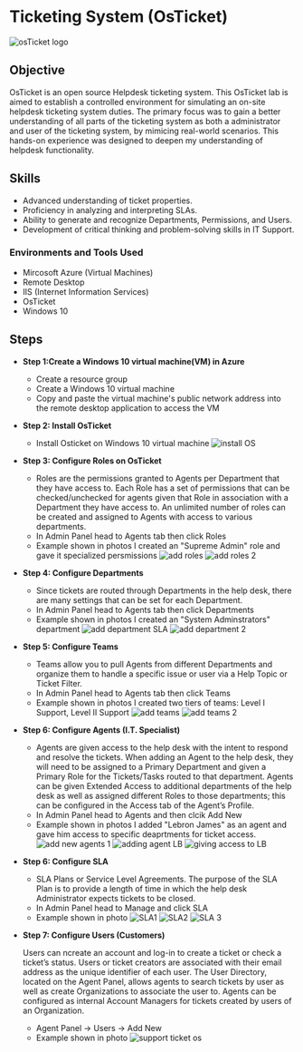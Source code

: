 # Ticketing System (OsTicket)
<img src="https://i.imgur.com/Clzj7Xs.png" alt="osTicket logo"/>

## Objective


OsTicket is an open source Helpdesk ticketing system. This OsTicket lab is aimed to establish a controlled environment for simulating an on-site helpdesk ticketing system duties. The primary focus was to gain a better understanding of all parts of the ticketing system as both a administrator and user of the ticketing system, by mimicing real-world scenarios. This hands-on experience was designed to deepen my understanding of helpdesk functionality.

## Skills
- Advanced understanding of ticket properties.
- Proficiency in analyzing and interpreting SLAs.
- Ability to generate and recognize Departments, Permissions, and Users.
- Development of critical thinking and problem-solving skills in IT Support.

### Environments and Tools Used

- Mircosoft Azure (Virtual Machines)
- Remote Desktop
- IIS (Internet Information Services)
- OsTicket
- Windows 10

## Steps
* **Step 1:Create a Windows 10 virtual machine(VM) in Azure**<p>
    - Create a resource group
    - Create a Windows 10 virtual machine
    - Copy and paste the virtual machine's public network address into the remote desktop application to access the VM

* **Step 2: Install OsTicket**<p>
    - Install Osticket on Windows 10 virtual machine 
![install OS](https://github.com/TerrellSowell/OsTicket/assets/161978506/55e6f335-3abe-4e17-b6a7-b39b8b6d248e)<p>

* **Step 3: Configure Roles on OsTicket**<p>
    - Roles are the permissions granted to Agents per Department that they have access to. Each Role has a set of permissions that can be checked/unchecked for agents given that Role in association with a Department they have access to. An unlimited number of roles can be created and assigned to Agents with access to various departments.
    - In Admin Panel head to Agents tab then click Roles
    - Example shown in photos I created an "Supreme Admin" role and gave it specialized persmissions
![add roles ](https://github.com/TerrellSowell/OsTicket/assets/161978506/43f00909-fec0-4088-be92-08dc943ea7f4)
![add roles 2](https://github.com/TerrellSowell/OsTicket/assets/161978506/5eb57d00-cfb0-4ea5-8439-f66407b75d1a)<p>

* **Step 4: Configure Departments**<p>
    - Since tickets are routed through Departments in the help desk, there are many settings that can be set for each Department.
    - In Admin Panel head to Agents tab then click Departments
    - Example shown in photos I created an "System Adminstrators" department
![add department SLA](https://github.com/TerrellSowell/OsTicket/assets/161978506/3f63bb51-052f-4fee-a53c-cd7bd921a361)
![add department 2](https://github.com/TerrellSowell/OsTicket/assets/161978506/b4bfc135-c8ec-4c4b-888e-a6678d9995a3)<p>

* **Step 5: Configure Teams**<p>
    - Teams allow you to pull Agents from different Departments and organize them to handle a specific issue or user via a Help Topic or Ticket Filter.
    - In Admin Panel head to Agents tab then click Teams
    - Example shown in photos I created two tiers of teams: Level I Support, Level II Support
![add teams](https://github.com/TerrellSowell/OsTicket/assets/161978506/2f79e029-0b9d-48f2-b175-0dba7a0efab5)
![add teams 2](https://github.com/TerrellSowell/OsTicket/assets/161978506/ce94839f-24e9-41b6-bf8b-6de5336eb422)<p>

* **Step 6: Configure Agents (I.T. Specialist)** <p>
    - Agents are given access to the help desk with the intent to respond and resolve the tickets. When adding an Agent to the help desk, they will need to be assigned to a Primary Department and given a Primary Role for the Tickets/Tasks routed to that department. Agents can be given Extended Access to additional departments of the help desk as well as assigned different Roles to those departments; this can be configured in the Access tab of the Agent’s Profile.
    - In Admin Panel head to Agents and then clcik Add New
    - Example shown in photos I added "Lebron James" as an agent and gave him access to specific deaprtments for ticket access.
![add new agents 1](https://github.com/TerrellSowell/OsTicket/assets/161978506/1a203573-c8e5-4d6a-8598-c38376deefac)
![adding agent LB](https://github.com/TerrellSowell/OsTicket/assets/161978506/4dff397b-de05-4d45-b8fb-c39e8c4e63ee)
![giving access to LB](https://github.com/TerrellSowell/OsTicket/assets/161978506/17ba4240-1890-4e3c-9215-57238e2218e3)<p>

* **Step 6: Configure SLA**<p>
    - SLA Plans or Service Level Agreements. The purpose of the SLA Plan is to provide a length of time in which the help desk Administrator expects tickets to be closed.
    - In Admin Panel head to Manage and click SLA
    - Example shown in photo 
![SLA1](https://github.com/TerrellSowell/OsTicket/assets/161978506/1a4fa2e5-a5f7-4c7f-ae39-1ebc935d22fb)
![SLA2](https://github.com/TerrellSowell/OsTicket/assets/161978506/01b5c1b1-8ce1-4b2e-a1f2-a99c4f68e602)
![SLA 3](https://github.com/TerrellSowell/OsTicket/assets/161978506/f7ad885e-9e6c-4640-978d-631f4b59e278)



* **Step 7: Configure Users (Customers)** <p>
Users can ncreate an account and log-in to create a ticket or check a ticket’s status. Users or ticket creators are associated with their email address as the unique identifier of each user. The User Directory, located on the Agent Panel, allows agents to search tickets by user as well as create Organizations to associate the user to. Agents can be configured as internal Account Managers for tickets created by users of an Organization.
    - Agent Panel -> Users -> Add New
    - Example shown in photo 
![support ticket os](https://github.com/TerrellSowell/OsTicket/assets/161978506/e8ef1414-824c-4d99-862f-b7563b19cc85)


  





  
